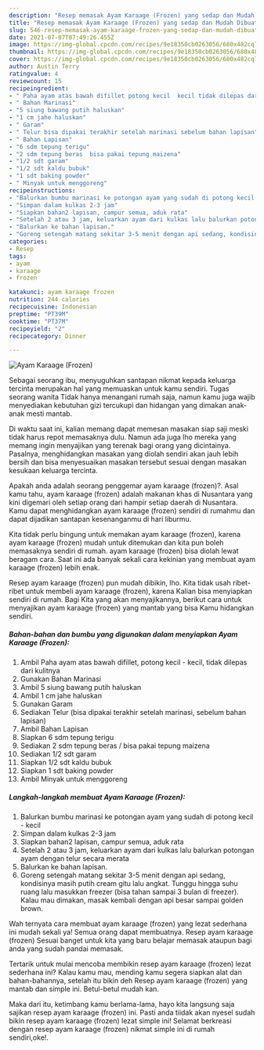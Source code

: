 ```yaml
---
description: "Resep memasak Ayam Karaage (Frozen) yang sedap dan Mudah Dibuat"
title: "Resep memasak Ayam Karaage (Frozen) yang sedap dan Mudah Dibuat"
slug: 546-resep-memasak-ayam-karaage-frozen-yang-sedap-dan-mudah-dibuat
date: 2021-07-07T07:49:26.455Z
image: https://img-global.cpcdn.com/recipes/9e18350cb0263056/680x482cq70/ayam-karaage-frozen-foto-resep-utama.jpg
thumbnail: https://img-global.cpcdn.com/recipes/9e18350cb0263056/680x482cq70/ayam-karaage-frozen-foto-resep-utama.jpg
cover: https://img-global.cpcdn.com/recipes/9e18350cb0263056/680x482cq70/ayam-karaage-frozen-foto-resep-utama.jpg
author: Austin Terry
ratingvalue: 4
reviewcount: 15
recipeingredient:
- " Paha ayam atas bawah difillet potong kecil  kecil tidak dilepas dari kulitnya"
- " Bahan Marinasi"
- "5 siung bawang putih haluskan"
- "1 cm jahe haluskan"
- " Garam"
- " Telur bisa dipakai terakhir setelah marinasi sebelum bahan lapisan"
- " Bahan Lapisan"
- "6 sdm tepung terigu"
- "2 sdm tepung beras  bisa pakai tepung maizena"
- "1/2 sdt garam"
- "1/2 sdt kaldu bubuk"
- "1 sdt baking powder"
- " Minyak untuk menggoreng"
recipeinstructions:
- "Balurkan bumbu marinasi ke potongan ayam yang sudah di potong kecil - kecil"
- "Simpan dalam kulkas 2-3 jam"
- "Siapkan bahan2 lapisan, campur semua, aduk rata"
- "Setelah 2 atau 3 jam, keluarkan ayam dari kulkas lalu balurkan potongan ayam dengan telur secara merata"
- "Balurkan ke bahan lapisan."
- "Goreng setengah matang sekitar 3-5 menit dengan api sedang, kondisinya masih putih cream gitu lalu angkat. Tunggu hingga suhu ruang lalu masukkan freezer (bisa tahan sampai 3 bulan di freezer). Kalau mau dimakan, masak kembali dengan api besar sampai golden brown."
categories:
- Resep
tags:
- ayam
- karaage
- frozen

katakunci: ayam karaage frozen 
nutrition: 244 calories
recipecuisine: Indonesian
preptime: "PT39M"
cooktime: "PT37M"
recipeyield: "2"
recipecategory: Dinner

---
```



![Ayam Karaage (Frozen)](https://img-global.cpcdn.com/recipes/9e18350cb0263056/680x482cq70/ayam-karaage-frozen-foto-resep-utama.jpg)

Sebagai seorang ibu, menyuguhkan santapan nikmat kepada keluarga tercinta merupakan hal yang memuaskan untuk kamu sendiri. Tugas seorang  wanita Tidak hanya menangani rumah saja, namun kamu juga wajib menyediakan kebutuhan gizi tercukupi dan hidangan yang dimakan anak-anak mesti mantab.

Di waktu  saat ini, kalian memang dapat memesan masakan siap saji meski tidak harus repot memasaknya dulu. Namun ada juga lho mereka yang memang ingin menyajikan yang terenak bagi orang yang dicintainya. Pasalnya, menghidangkan masakan yang diolah sendiri akan jauh lebih bersih dan bisa menyesuaikan masakan tersebut sesuai dengan masakan kesukaan keluarga tercinta. 



Apakah anda adalah seorang penggemar ayam karaage (frozen)?. Asal kamu tahu, ayam karaage (frozen) adalah makanan khas di Nusantara yang kini digemari oleh setiap orang dari hampir setiap daerah di Nusantara. Kamu dapat menghidangkan ayam karaage (frozen) sendiri di rumahmu dan dapat dijadikan santapan kesenanganmu di hari liburmu.

Kita tidak perlu bingung untuk memakan ayam karaage (frozen), karena ayam karaage (frozen) mudah untuk ditemukan dan kita pun boleh memasaknya sendiri di rumah. ayam karaage (frozen) bisa diolah lewat beragam cara. Saat ini ada banyak sekali cara kekinian yang membuat ayam karaage (frozen) lebih enak.

Resep ayam karaage (frozen) pun mudah dibikin, lho. Kita tidak usah ribet-ribet untuk membeli ayam karaage (frozen), karena Kalian bisa menyiapkan sendiri di rumah. Bagi Kita yang akan menyajikannya, berikut cara untuk menyajikan ayam karaage (frozen) yang mantab yang bisa Kamu hidangkan sendiri.

<!--inarticleads1-->

##### Bahan-bahan dan bumbu yang digunakan dalam menyiapkan Ayam Karaage (Frozen):

1. Ambil  Paha ayam atas bawah difillet, potong kecil - kecil, tidak dilepas dari kulitnya
1. Gunakan  Bahan Marinasi
1. Ambil 5 siung bawang putih haluskan
1. Ambil 1 cm jahe haluskan
1. Gunakan  Garam
1. Sediakan  Telur (bisa dipakai terakhir setelah marinasi, sebelum bahan lapisan)
1. Ambil  Bahan Lapisan
1. Siapkan 6 sdm tepung terigu
1. Sediakan 2 sdm tepung beras / bisa pakai tepung maizena
1. Sediakan 1/2 sdt garam
1. Siapkan 1/2 sdt kaldu bubuk
1. Siapkan 1 sdt baking powder
1. Ambil  Minyak untuk menggoreng




<!--inarticleads2-->

##### Langkah-langkah membuat Ayam Karaage (Frozen):

1. Balurkan bumbu marinasi ke potongan ayam yang sudah di potong kecil - kecil
1. Simpan dalam kulkas 2-3 jam
1. Siapkan bahan2 lapisan, campur semua, aduk rata
1. Setelah 2 atau 3 jam, keluarkan ayam dari kulkas lalu balurkan potongan ayam dengan telur secara merata
1. Balurkan ke bahan lapisan.
1. Goreng setengah matang sekitar 3-5 menit dengan api sedang, kondisinya masih putih cream gitu lalu angkat. Tunggu hingga suhu ruang lalu masukkan freezer (bisa tahan sampai 3 bulan di freezer). Kalau mau dimakan, masak kembali dengan api besar sampai golden brown.




Wah ternyata cara membuat ayam karaage (frozen) yang lezat sederhana ini mudah sekali ya! Semua orang dapat membuatnya. Resep ayam karaage (frozen) Sesuai banget untuk kita yang baru belajar memasak ataupun bagi anda yang sudah pandai memasak.

Tertarik untuk mulai mencoba membikin resep ayam karaage (frozen) lezat sederhana ini? Kalau kamu mau, mending kamu segera siapkan alat dan bahan-bahannya, setelah itu bikin deh Resep ayam karaage (frozen) yang mantab dan simple ini. Betul-betul mudah kan. 

Maka dari itu, ketimbang kamu berlama-lama, hayo kita langsung saja sajikan resep ayam karaage (frozen) ini. Pasti anda tiidak akan nyesel sudah bikin resep ayam karaage (frozen) lezat simple ini! Selamat berkreasi dengan resep ayam karaage (frozen) nikmat simple ini di rumah sendiri,oke!.


